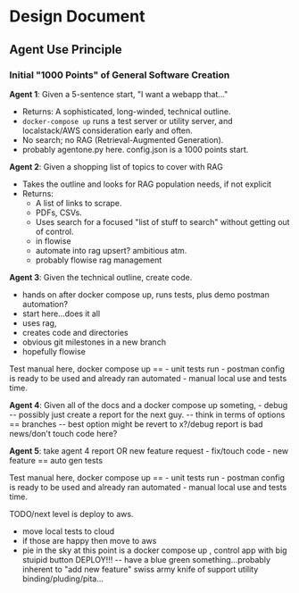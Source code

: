 # Design Document

## Agent Use Principle

### Initial "1000 Points" of General Software Creation

**Agent 1**: Given a 5-sentence start, "I want a webapp that..."
- Returns: A sophisticated, long-winded, technical outline.
- `docker-compose up` runs a test server or utility server, and localstack/AWS consideration early and often.
- No search; no RAG (Retrieval-Augmented Generation).
- probably agentone.py here. config.json is a 1000 points start.

**Agent 2**: Given a shopping list of topics to cover with RAG 
- Takes the outline and looks for RAG population needs, if not explicit
- Returns:
  - A list of links to scrape.
  - PDFs, CSVs.
  - Uses search for a focused "list of stuff to search" without getting out of control.
  - in flowise
  - automate into rag upsert? ambitious atm.
  - probably flowise rag management 

**Agent 3**: Given the technical outline, create code. 
 - hands on after docker compose up, runs tests, plus demo postman automation?
 - start here...does it all
 - uses rag, 
 - creates code and directories 
 - obvious git milestones in a new branch
 - hopefully flowise  

Test manual here, docker compose up ==
    - unit tests run
    - postman config is ready to be used and already ran automated
    - manual local use and tests time.

**Agent 4**: Given all of the docs and a docker compose up someting, 
    - debug
    -- possibly just create a report for the next guy.
    -- think in terms of options == branches
    -- best option might be revert to x?/debug report is bad news/don't touch code here?

**Agent 5**: take agent 4 report OR new feature request
    - fix/touch code
    - new feature == auto gen tests

Test manual here, docker compose up ==
    - unit tests run
    - postman config is ready to be used and already ran automated
    - manual local use and tests time.


TODO/next level is deploy to aws. 
- move local tests to cloud
- if those are happy then move to aws
- pie in the sky at this point is a docker compose up , control app with big stuipid button DEPLOY!!!
-- have a blue green something...probably inherent to "add new feature" swiss army knife of support utility binding/pluding/pita...